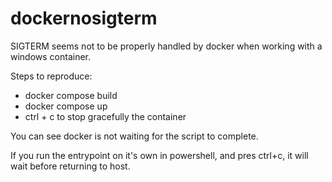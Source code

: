 # dockernosigterm

SIGTERM seems not to be properly handled by docker when working with a windows container.

Steps to reproduce:

* docker compose build
* docker compose up
* ctrl + c to stop gracefully the container

You can see docker is not waiting for the script to complete.

If you run the entrypoint on it's own in powershell, and pres ctrl+c, it will wait before returning to host.
